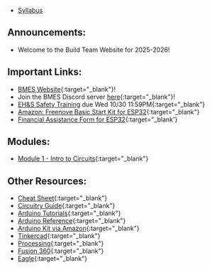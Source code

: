 * [Syllabus](https://bmesbuildteamucla.github.io/syllabus)
<!--* [Schedule](https://bmesbuildteamucla.github.io/schedule)
-->

## Announcements:

* Welcome to the Build Team Website for 2025-2026!

## Important Links:
* [BMES Website](http://bmes.seas.ucla.edu/){:target="_blank"}!
* Join the BMES Discord server [here](https://discord.gg/npV7tzVMU4){:target="_blank"}!
* [EH&S Safety Training](https://forms.gle/X5xjCdWdGjA5ZC6h6) due Wed 10/30 11:59PM{:target="_blank"}
* [Amazon: Freenove Basic Start Kit for ESP32](https://a.co/d/hmO7K2U){:target="_blank"}
* [Financial Assistance Form for ESP32](https://forms.gle/vjoKWNTKCpHKAhTt8){:target="_blank'}

<!--* [Attendance Form](https://forms.gle/5TPBgWYXnmYcJtjj8){:target="_blank"}
* [Additional Session Scheduling Form](https://forms.gle/pS2NhK7RMXutySqf8){:target="_blank"}-->

<!-- 24-25 Modules-->
## Modules:
* [Module 1 - Intro to Circuits](https://docs.google.com/presentation/d/1Shd84ZZ69Z0s6WoTAXqK0WSVfJCgsZVQwXu1NcO3mcM/edit?usp=sharing){:target="_blank"}

<!--- [Module 1 Recording (24-25)](https://ucla.zoom.us/rec/share/VD-YJAfHe11gfkodrKsaNHCTMm4s4gxCk6S31BG3RsJn6Uyqqv1vRbLczCHeraOz.425DF58vgFMCudwK?startTime=1729732201000){:target="_blank"} Password: E0sHn3@V
* [Module 2 - Intro to Coding and Arduino](https://docs.google.com/presentation/d/1-7GOUSqCApO-VQWBxHzcrKFppaFa5o8ioVYbgqtgIjg/edit?usp=sharing){:target="_blank"}
  - [Module 2 Recording (24-25)](https://ucla.zoom.us/rec/share/utl984cNXGmgLjms1R0ckQ3LdPXRoowkrU-D9UKhc4s86vqr4EW3urVWpgS0GMvR.wfvgvb4sjqWQY2Jd?startTime=1730945360000){:target="_blank"} Password: p1k&DZGe
  - [Module 2 Activity Solutions](https://docs.google.com/document/d/1ts-DgkSwP_xfQG-OsC1zW0CuWvf7YgNFe-Rwm29nJms/edit){:target="_blank"}
* [Module 3 - Arduino Analog, Blood, Spectroscopy](https://docs.google.com/presentation/d/1Q1y9ZGVvXZVQgEMkkGgFJHb7PKUrLOT2elcoyK1gu3g/edit?usp=sharing){:target="_blank"}
  - [Module 3 Recording](https://drive.google.com/file/d/1mQaF2HbZCqiQLNOy_Sau7jRgTqUEoQhC/view?usp=share_link){:target="_blank"}
  - [Module 3 Activity Solutions](https://docs.google.com/document/d/1UMTMQoW96v9WKbUxgi1VyGEyBYfd5HpFdkXUfVjm_FY/edit?usp=sharing){:target="_blank"}
* [Module 4 - Winter Break Problem Set and Processing](https://docs.google.com/presentation/d/1pIDjRnuq6AQ1a9pJNxVi_kF34vXphBnP99XznEoH2bc/edit?usp=sharing){:target="_blank"}
  - [Module 4 Recording (24-25)](https://ucla.zoom.us/rec/share/qIWsRGzTdH8eceiCObAPduFOd4ljRCaSrNjtkbjnq4ZCVlS7ZuZnBGSzfA6vA6eC.MKJNC5OQHlnAls4a){:target="_blank"} Password: nE*HA@1f
  - [Module 4 Activity Solutions](https://docs.google.com/document/d/1lSSazH-rDAma1QnrAYFhSSzUfCGHoIr4g7JnPTL1Y1U/edit?usp=sharing){:target="_blank"}
* [Module 5 - Advanced Circuitry](https://docs.google.com/presentation/d/15vELr75XBqW-TKj-1D09v2UisZyr621aiVK75nXuT2Y/edit?usp=sharing){:target="_blank"}
  - [Module 5 Recording (24-25)](https://ucla.zoom.us/rec/share/InwPTCKn_osDpPWQFnJU-HFWCEX2J8xIecDoBfURP2hL-KrdJcWPcoQonVSVgRVZ.Mm3CJ4D0cqmCHTbf){:target="_blank"} Password: r=W7BH#1
* [Module 6 - PCB Design](https://docs.google.com/presentation/d/1kLV-kdJsfE4m064zs4IGnj1X5X_C_2juA8fOuqEPkhI/edit?usp=sharing){:target="_blank"}
  - [Module 6 Recording (24-25)](https://ucla.zoom.us/rec/share/Zoo8ASd6McguW2MREwp6RufXi7TaFRu6LLT3rkMGuVpBGVlSpb5dTHhnDTfDnO76.pQFi5hNo2zjdL6SE){:target="_blank"} Password: Hbz0G2%6
* [Module 7 - CAD and 3D Printing](https://docs.google.com/presentation/d/1Hd7QJUCnD48xEuAD6MG2Buix1F_Wa_Y61gDUu1NB2XE/edit?usp=sharing){:target="_blank"}
  -  [Module 7 Recording (24-25)](https://ucla.zoom.us/rec/share/59lczhwZKoWjV2oPGqP22hk5mqz3xHkJ8O-11bWRJSPxNejG7uU2ss9-jfMx5ryv.6oqnBl9Qy2dwApCk){:target="_blank"} Password: $0!VyI8M
* [Bonus Processing Guide](https://docs.google.com/presentation/d/14cSewl7vbFR4kclmWjaROp6AGvG4jQkX0toKFMAkRhE/edit?usp=sharing){:target="_blank"} -->

<!--
## Modules:
* [Module 1 - Intro to Circuits](https://docs.google.com/presentation/d/1MxF9918vx4dUsrNej0EtjioXBvvHCV1mLXPOavTEWaY/edit?usp=sharing){:target="_blank"}
  - [Module 1 Recording (23-24)](https://drive.google.com/file/d/1LRWdLZ_L1wyQmTTQE-VCILTQU29KCFmJ/view?usp=share_link){:target="_blank"} 
* [Module 2 - Intro to Coding and Arduino](https://docs.google.com/presentation/d/1-7GOUSqCApO-VQWBxHzcrKFppaFa5o8ioVYbgqtgIjg/edit?usp=sharing){:target="_blank"}
  - [Module 2 Recording](https://drive.google.com/file/d/163IT--UMDqeeRxk5EEhSoRyoZZwmv2a0/view?usp=share_link){:target="_blank"}
  - [Module 2 Activity Solutions](https://docs.google.com/document/d/1ts-DgkSwP_xfQG-OsC1zW0CuWvf7YgNFe-Rwm29nJms/edit){:target="_blank"}
* [Module 3 - Arduino Analog, Blood, Spectroscopy](https://docs.google.com/presentation/d/1Q1y9ZGVvXZVQgEMkkGgFJHb7PKUrLOT2elcoyK1gu3g/edit?usp=sharing){:target="_blank"}
  - [Module 3 Recording](https://drive.google.com/file/d/1mQaF2HbZCqiQLNOy_Sau7jRgTqUEoQhC/view?usp=share_link){:target="_blank"}
  - [Module 3 Activity Solutions](https://docs.google.com/document/d/1UMTMQoW96v9WKbUxgi1VyGEyBYfd5HpFdkXUfVjm_FY/edit?usp=sharing){:target="_blank"}
* [Module 4 - Winter Break Problem Set and Processing](https://docs.google.com/presentation/d/1pIDjRnuq6AQ1a9pJNxVi_kF34vXphBnP99XznEoH2bc/edit?usp=sharing){:target="_blank"}
  - [Module 4 Recording_part 1](https://drive.google.com/file/d/1JP-bgiZ6hCwI8XxsnHGO6pVNX_tMZB5Y/view?usp=sharing){:target="_blank"}
  - [Module 4 Recording_part 2](https://drive.google.com/file/d/1BVz2l8SAV-XD48IYamvurWa9drhbzKho/view?usp=sharing){:target="_blank"}
  - [Module 4 Recording_part 3](https://drive.google.com/file/d/1aE366X-Zz4X7XXmn0W6au8BDnxFzc5D9/view?usp=sharing){:target="_blank"}
* [Module 5 - Advanced Circuitry](https://docs.google.com/presentation/d/15vELr75XBqW-TKj-1D09v2UisZyr621aiVK75nXuT2Y/edit?usp=sharing){:target="_blank"}
  - [Module 5 Recording](https://drive.google.com/file/d/1cMO5GWvieFs8Q5vo2CcmkTfGw4wpg-x5/view?usp=share_link){:target="_blank"}
* [Module 6 - PCB Design](https://docs.google.com/presentation/d/1kLV-kdJsfE4m064zs4IGnj1X5X_C_2juA8fOuqEPkhI/edit?usp=sharing){:target="_blank"}
  - [Module 6 Recording](https://drive.google.com/file/d/1eun5ovnP7BYJW0LZgvM8tSJpqRn2Arzk/view?usp=share_link){:target="_blank"}
* [Module 7 - CAD and 3D Printing](https://docs.google.com/presentation/d/1Hd7QJUCnD48xEuAD6MG2Buix1F_Wa_Y61gDUu1NB2XE/edit?usp=sharing){:target="_blank"}
  -  [Module 7 Recording](https://drive.google.com/file/d/1eun5ovnP7BYJW0LZgvM8tSJpqRn2Arzk/view?usp=share_link)
  -->
  
<!--
  - [Module 1 Recording (22-23)](https://ucla.zoom.us/rec/share/5oYyZgYOnHqh5SZn6FnwDb-V51pdufQ736nbn13LoiHYW6lZ5HwthmxEh_K_oSNi.ks9b-NG8IUBFL7HZ){:target="_blank"} (Passcode: Wev9G%%?)
  - [Module 1 Activity Solutions](https://drive.google.com/file/d/1fsy1eyX2Uz4N-Hn-nUqrhhQ1b22kcu9w/view?usp=sharing){:target="_blank"}
* [Module 2 - Intro to Coding and Arduino](https://docs.google.com/presentation/d/1qqgoNugdRBwcuI3rBUI2iIq2a75lU3CfYBpfi7GyWkI/edit?usp=sharing){:target="_blank"}
  - [Module 2 Recording](https://drive.google.com/file/d/1bVfOTjLeYEX4knIRUH6yZCtYL-fb8BrS/view?usp=sharing){:target="_blank"}
  - [Module 2 Activity Solutions](https://docs.google.com/document/d/1MZKdi6chKThW_C92pozkTveDxa0r4rdBZUt9tk4EWX4/edit?usp=sharing){:target="_blank"}
  - [Module 2 Review Quiz (Optional)](https://forms.gle/AasQnx2QxztbN3sW8){:target="_blank"}
* [Module 3 - Arduino Analog, Blood, Spectroscopy](https://docs.google.com/presentation/d/1Mw5n7vAaftBb0QWx6FYwjS-MktnZrBpNhOCRI0DFyeo/edit?usp=sharing){:target="_blank"}
  - [Module 3 Recording](https://drive.google.com/file/d/1YLc8z8xRc38fGcdaozv1y7-P5x-gV4hx/view?usp=sharing){:target="_blank"}
  - [Module 3 Activity Solutions](https://docs.google.com/document/d/1UMTMQoW96v9WKbUxgi1VyGEyBYfd5HpFdkXUfVjm_FY/edit?usp=sharing){:target="_blank"}
* [Module 4 - Winter Break Problem Set and Processing](https://docs.google.com/presentation/d/1w9jnbE4WoDbKuROmt83tUZXGGGQSWGGtHcrOTF2eWog/edit?usp=sharing){:target="_blank"}
  - [Module 4 Recording](https://drive.google.com/file/d/1W377vp2gs9LhnSXp_LT113_oahE2bNe-/view?usp=sharing){:target="_blank"}
* [Module 5 - Advanced Circuitry](https://docs.google.com/presentation/d/1atgqWqmfczE9pHfFCq9CTDW6RgyeQtPvQlGr7-JyWs4/edit#slide=id.gfdae518652_0_0){:target="_blank"}
  - [Module 5 Recording](https://drive.google.com/file/d/1TgqPGVb_E8O934O6DQdGyb8HxZUR2EK5/view?usp=sharing){:target="_blank"}
* [Module 6 - CAD and 3D Printing](https://docs.google.com/presentation/d/1LVj3hpve1fgcmeYeT34nZV0Wg44giaI1fsfMPCDPfFI/edit?usp=sharing){:target="_blank"}
  - [Module 6 Recording](https://drive.google.com/file/d/1iLLKfOZIezLHT3dlFERyquZHJwZeGbVl/view?usp=sharing){:target="_blank"}
* [Module 7 - PCB Design](https://docs.google.com/presentation/d/1GWW7Bd8lNxWaFQK-WVvlD8fX3iEyEK0D8P7zPjxDTuI/edit?usp=sharing){:target="_blank"}
  - [Module 7 Recording](https://drive.google.com/file/d/1xLillfIyGKHrR0OSCzXhR_-4WXMjsXBt/view?usp=sharing){:target="_blank"}

## Workshops:
* [Workshop 1 - Basic Circuitry](https://bmesbuildteamucla.github.io/workshops/workshop-1--basic-circuitry){:target="_blank"}
  - [Workshop 1 Slides](https://docs.google.com/presentation/d/1QjL6kzjEdPdxINjxyY-ncIFI49I5ALkDH3C9SVb8Xf4/edit?usp=sharing){:target="_blank"}
* [Workshop 2 - Coding and Arduino](https://bmesbuildteamucla.github.io/workshops/workshop-2--coding-and-arduino){:target="_blank"}
* [Workshop 3 - Arduino Analog](https://bmesbuildteamucla.github.io/workshops/workshop-3--arduino-analog){:target="_blank"}
* [Workshop 4 - Advanced Circuitry](https://bmesbuildteamucla.github.io/workshops/workshop-4--advanced-circuitry){:target="_blank"}
* Workshop 5 - CAD and 3D Printing
* Workshop 6 - PCB and Pulse Ox
* [Workshop 7 - Pulse Oximeter](https://bmesbuildteamucla.github.io/workshops/workshop-6--pulse-ox){:target="_blank"}
-->


<!-- ## Workshops:
* [Workshop 1 - Basic Circuitry](https://docs.google.com/presentation/d/1ZGD1QCvNFO8lmv8kDWeGItB7K-4GqMGZsF2rsV24eGM/edit?usp=sharing){:target="_blank"}
<!-- * [Workshop 2 - Coding and Arduino](https://bmesbuildteamucla.github.io/workshops/workshop-2--coding-and-arduino){:target="_blank"}
* [Workshop 3 - Arduino Analog](https://bmesbuildteamucla.github.io/workshops/workshop-3--arduino-analog){:target="_blank"}
* [Workshop 4 - Advanced Circuitry](https://bmesbuildteamucla.github.io/workshops/workshop-4--advanced-circuitry){:target="_blank"}
* [Workshop 5 - PCB and Pulse Ox](https://bmesbuildteamucla.github.io/workshops/workshop-5--PCB){:target="_blank"}
* [Workshop 6 - CAD and 3D Printing](https://bmesbuildteamucla.github.io/workshops/workshop-6--CAD){:target="_blank"}
* [Workshop 7 - Pulse Ox](https://bmesbuildteamucla.github.io/workshops/workshop-7--pulse-ox){:target="_blank"}
* [Processing Problem Set](https://bmesbuildteamucla.github.io/spring-break/Processing%20PS/){:target="_blank"} -->

<!--
* [Workshop 8 - Soldering](https://bmesbuildteamucla.github.io/workshops/workshop-8--soldering){:target="_blank"}
-->

<!--
* [Pulse Oximeter Workshop Slides](https://docs.google.com/presentation/d/1yYMUpLfETwpd5UFMXlOSOVsBrH_GR4XbkF3A0wWSW_k/edit?usp=sharing){:target="_blank"}
* [Workshop 2 - Coding and Arduino](https://bmesbuildteamucla.github.io/workshops/workshop-2--coding-and-arduino){:target="_blank"}
* [Workshop 3 - Arduino Analog](https://bmesbuildteamucla.github.io/workshops/workshop-3--arduino-analog){:target="_blank"}
* [Workshop 4 - Processing](https://bmesbuildteamucla.github.io/workshops/workshop-4--processing){:target="_blank"}
* [Workshop 5 - Advanced Circuitry](https://bmesbuildteamucla.github.io/workshops/workshop-5--advanced-circuitry){:target="_blank"}
* [Workshop 6 - Pulse Ox](https://bmesbuildteamucla.github.io/workshops/workshop-6--pulse-ox){:target="_blank"}
* [Pulse Oximeter Workshop](https://docs.google.com/presentation/d/1IImYo_rVWigay2D_J3yl-ipxPs0ZTwqCrgj2YfEigjI/edit?usp=sharing){:target="_blank"}
* [Pulse Ox Presentation Template](https://docs.google.com/presentation/d/1dob9p1WphbKbcz2q1rpLnYft7KFWSWCEwtdFZxsUTe0/edit?usp=sharing){:target="_blank"}
-->


<!-- ## Winter Break:
* [Winter Break Problem Set](https://bmesbuildteamucla.github.io/winter-break/problem-set-2) -->

<!--
## Spring Break:
* [Spring Break Problem Set](https://bmesbuildteamucla.github.io/spring-break/Processing%20PS/)
-->

## Other Resources:
* [Cheat Sheet](https://docs.google.com/document/d/1OAMfj-cizv8TWRzVpr8cUBld7bFptPS7H24YjgxFS5Y/edit?usp=sharing){:target="_blank"}
* [Circuitry Guide](https://docs.google.com/document/d/1xoPZDM4w_18u-5SAel72Ljc1ihYJ8d1sky9QcXxrpqM/edit?usp=sharing){:target="_blank"}
* [Arduino Tutorials](https://www.arduino.cc/en/Tutorial/HomePage){:target="_blank"}
* [Arduino Reference](https://www.arduino.cc/reference/en/){:target="_blank"}
* [Arduino Kit via Amazon](https://www.amazon.com/ELEGOO-Project-Tutorial-Controller-Projects/dp/B01D8KOZF4/ref=sr_1_3?dchild=1&keywords=arduino+uno+starter+kit&qid=1603664935&sr=8-3){:target="_blank"}
* [Tinkercad](https://www.tinkercad.com/){:target="_blank"}
* [Processing](https://processing.org/){:target="_blank"}
* [Fusion 360](https://www.autodesk.com/campaigns/education/fusion-360){:target="_blank"}
* [Eagle](https://www.autodesk.com/products/eagle/overview){:target="_blank"}

<!-- 2020-2021 Links
* [Module 1 - Intro to Circuits](https://docs.google.com/presentation/d/1uVS40pTPOzMr3Lo37LBFV9Pn5tSCblcV8J7QBXQmzR0/edit?usp=sharing){:target="_blank"}
  - [Module 1 Recording](https://drive.google.com/file/d/1v371u52bdkZyGOkvFJzcsAOQe06-_4Qy/view?usp=sharing){:target="_blank"}
  - [Module 1 Activities](https://docs.google.com/presentation/d/1489hI5engnE9hec6Nw_IgVv0xHJ5sZ-GlS2OXzRIcxw/edit?usp=sharing){:target="_blank"}
  - [Module 1 Activity Solutions](https://drive.google.com/file/d/1J_z3CAFmWk9ujj_maz5YnWc7n3M9VWPJ/view?usp=sharing){:target="_blank"}
* [Module 2 - Intro to Coding and Arduino](https://docs.google.com/presentation/d/1Dq4MChHv0nf5dIAPj8tI3E2BrnDZHsCAGBSRVmRKBzY/edit?usp=sharing){:target="_blank"}
  - [Module 2 Recording](https://drive.google.com/file/d/1xmCU8u5Aomu36mV8U3n71bmUfTq5h724/view?usp=sharing){:target="_blank"} 
  - [Module 2 Activities](https://docs.google.com/presentation/d/1RHRVP0H-DL_SKJpD66BXp04Yq1iwUF7q1n8w82Ldv9o/edit?usp=sharing){:target="_blank"}
  - [Module 2 Activity Solutions](https://docs.google.com/document/d/1MzfLSbuJoHVhDSM6XlCwdYagjAlEi4IGY25DPQf27Ec/edit?usp=sharing){:target="_blank"}
* [Module 3 - Problem Set Review](https://docs.google.com/presentation/d/1bF2aBrfiVDbsl4BbiuVNkvIp0XhuALoruwlb3VXub64/edit?usp=sharing){:target="_blank"}
  - [Module 3 Recording](https://drive.google.com/file/d/1NyrDVi4oBQ-SoxyRDRxZnc-5wSosoatK/view?usp=sharing){:target="_blank"} 
  - [Module 3 Activities](https://docs.google.com/presentation/d/1ZxnZP-A5LSljeSS1OyizlYCwVj_6j2uMYqVEfEAYXGQ/edit?usp=sharing){:target="_blank"}
* [Module 4 - Arduino Analog, Blood, Spectroscopy](https://docs.google.com/presentation/d/1YxSJYIVqxgyMS-NRKbM2Bqwp5f2EEt_fTw4BTzR31UY/edit?usp=sharing){:target="_blank"}
  - [Module 4 Recording](https://drive.google.com/file/d/1-yaJTApEJiRRiEnX-wZsOeQVv1biUL8C/view?usp=sharing){:target="_blank"}
  - [Module 4 Activities](https://docs.google.com/presentation/d/1ZxnZP-A5LSljeSS1OyizlYCwVj_6j2uMYqVEfEAYXGQ/edit?usp=sharing){:target="_blank"}
* [Module 5 - Advanced Circuitry](https://docs.google.com/presentation/d/1xZ14nbmwqd3Bsuy7LpmPoQUacMf6yJs96JQIXX6Ul2s/edit?usp=sharing){:target="_blank"}
  - [Module 5 Recording](https://drive.google.com/file/d/1dLHPdjpzbRskUAH4b6CofQsArsVdxpXV/view?usp=sharing){:target="_blank"}
  - [Module 5 Activities](https://docs.google.com/presentation/d/1Qmtu3cE9Phi8xWsbqv5lOeE3GV_CpcD86s8euvDl8BE/edit?usp=sharing)
  - Module 5 Useful Videos:
    - [Negative Feedback in Op-Amps](https://www.allaboutcircuits.com/video-tutorials/op-amp-basics-negative-feedback/){:target="_blank"}
    - [Voltage Follower](https://www.allaboutcircuits.com/video-tutorials/op-amp-applications-voltage-follower/){:target="_blank"}
    - [Inverting Amplifier](https://www.allaboutcircuits.com/video-tutorials/the-basic-op-amp-inverting-amplifier/){:target="_blank"}
    - [Non-inverting Amplifier](https://www.allaboutcircuits.com/video-tutorials/basic-amplifier-configurations-non-inverting-amplifier/){:target="_blank"}
    - [Transimpedance Amplifier](https://www.allaboutcircuits.com/video-tutorials/op-amp-applications-current-to-voltage-converter/){:target="_blank"}
* [Module 6 - CAD and 3D Printing](https://docs.google.com/presentation/d/1RDshwkJUQud9CRptHAF7yrQGRXJNLHwiaCfa4hN73uM/edit?usp=sharing){:target="_blank"}
  - [Module 6 Recording](https://drive.google.com/file/d/1vzV2xjUUbSyrw0-quR95nKaR6NmxuKvp/view?usp=sharing){:target="_blank"}
* [Module 7 - PCB Design](https://docs.google.com/presentation/d/1a9UcMGXtBZa6nYkGyeF7D-Wecjr_owqN8O3C9EpJRV0/edit?usp=sharing){:target="_blank"}
  - [Module 7 Recording](https://drive.google.com/file/d/17T4tNrzg3KxWoqgs2wTcl5bq5_p-sY0i/view?usp=sharing){:target="_blank"}
* [Pulse Ox Workshops Slides](https://docs.google.com/presentation/d/1E5gPq8T2_aN52fQAGBAVvM0ohi9-Oa1ZkAPdwF6Nm9w/edit?usp=sharing)
* [Pulse Ox Presentation Template](https://docs.google.com/presentation/d/1dob9p1WphbKbcz2q1rpLnYft7KFWSWCEwtdFZxsUTe0/edit?usp=sharing)
* [Spring Break Competition Details](https://bmesbuildteamucla.github.io/spring-break)
-->

<!-- 2021-2022 Links
* [Module 1 - Intro to Circuits](https://docs.google.com/presentation/d/1uVS40pTPOzMr3Lo37LBFV9Pn5tSCblcV8J7QBXQmzR0/edit?usp=sharing){:target="_blank"}
  - [Module 1 Recording](https://drive.google.com/drive/folders/1hN4cSLjjiMO3vtS0L78lizTGECJE9waA?usp=sharing){:target="_blank"}
  - [Module 1 Activities](https://docs.google.com/presentation/d/1489hI5engnE9hec6Nw_IgVv0xHJ5sZ-GlS2OXzRIcxw/edit?usp=sharing){:target="_blank"}
  - [Module 1 Activity Solutions](https://drive.google.com/file/d/1Cd9dlDVE49lcDEyZ7GGZT8Js4mRNv2PJ/view?usp=sharing){:target="_blank"}
* [Module 2 - Intro to Coding and Arduino](https://docs.google.com/presentation/d/1Dq4MChHv0nf5dIAPj8tI3E2BrnDZHsCAGBSRVmRKBzY/edit#slide=id.ga8a2b44bee_1_8){:target="_blank"}
  - [Module 2 Recording](https://drive.google.com/file/d/1ip101iTLsNvkOYwQJIGidGGStyfOG4iH/view?usp=sharing){:target="_blank"}
  - [Module 2 Activities](https://docs.google.com/presentation/d/1RHRVP0H-DL_SKJpD66BXp04Yq1iwUF7q1n8w82Ldv9o/edit?usp=sharing){:target="_blank"}
  - [Module 2 Activity Solutions](https://drive.google.com/file/d/1aIJo_Upw3mM1sTUNunLbCelsiThxx5iE/view?usp=sharing){:target="_blank"}
* [Module 3 - Arduino Analog, Blood, Spectroscopy](https://docs.google.com/presentation/d/1YxSJYIVqxgyMS-NRKbM2Bqwp5f2EEt_fTw4BTzR31UY/edit?usp=sharing){:target="_blank"}
  - [Module 3 Recording](https://drive.google.com/drive/folders/18Nnpe-6QpGZoQd0eYNjrURXf29Sga9Jv?usp=sharing){:target="_blank"}
  - [Module 3 Activities](https://docs.google.com/presentation/d/1ZxnZP-A5LSljeSS1OyizlYCwVj_6j2uMYqVEfEAYXGQ/edit?usp=sharing){:target="_blank"}
  - [Module 3 Activity Solutions](https://docs.google.com/document/d/1KiBaPF6pmOhhgY1Lq-Xf2k2_XRJ3IUTZud3Hw45-c4M/edit?usp=sharing){:target="_blank"}
* [Module 4 - Advanced Circuitry](https://docs.google.com/presentation/d/1xZ14nbmwqd3Bsuy7LpmPoQUacMf6yJs96JQIXX6Ul2s/edit?usp=sharing){:target="_blank"}
  - [Module 4 Recording](https://drive.google.com/file/d/1pvmmXL1nglvqwEsMkcidV76zK-MAZTZA/view?usp=sharing){:target="_blank"}
  - [Module 4 Activities](https://docs.google.com/presentation/d/1Qmtu3cE9Phi8xWsbqv5lOeE3GV_CpcD86s8euvDl8BE/edit?usp=sharing){:target="_blank"}
  - [Module 4 Activity Solutions](https://docs.google.com/document/d/1Npin6qgyQ85ZdrN_by4vWvQEm9qFyJ8iwcy2xl4i0n8/edit?usp=sharing){:target="_blank"}
* [Module 5 - CAD and 3D Printing](https://docs.google.com/presentation/d/1Kf1c2bGS3L6cldbxF2PRkPOYgZ5K9L6B0DXiP8g4jB0/edit?usp=sharing){:target="_blank"}
  - [Module 5 Recording](https://drive.google.com/file/d/12wyZYsMazcE_cHWVvhYAnbCk5wz2ezsF/view?usp=sharing){:target="_blank"}
  - Note: you can skip 27:40 - 45:35, we forgot to pause the recording while helping people
* [Module 6 - PCB Design](https://docs.google.com/presentation/d/1NXjCmq0iscCOOHnRjZsCWuts6fBJQJvH69GtnrqpjPU/edit?usp=sharing){:target="_blank"}
  - [Module 6 Recording](https://drive.google.com/file/d/1PQIhfHLQLkh3Cwfg59ysp6vCvjVRgQS2/view?usp=sharing){:target="_blank"}
-->

<!-- 2022-23 links 
* [Module 1 - Intro to Circuits](https://docs.google.com/presentation/d/1fmBmjzTjK83_dGvndSJuxfc4FZ3xK8FXjWf5jlVdWnw/edit?usp=sharing){:target="_blank"}
  - [Module 1 Recording](https://ucla.zoom.us/rec/share/5oYyZgYOnHqh5SZn6FnwDb-V51pdufQ736nbn13LoiHYW6lZ5HwthmxEh_K_oSNi.ks9b-NG8IUBFL7HZ){:target="_blank"} (Passcode: Wev9G%%?)
  - [Module 1 Activity Solutions](https://drive.google.com/file/d/1fsy1eyX2Uz4N-Hn-nUqrhhQ1b22kcu9w/view?usp=sharing){:target="_blank"}
* [Module 2 - Intro to Coding and Arduino](https://docs.google.com/presentation/d/1qqgoNugdRBwcuI3rBUI2iIq2a75lU3CfYBpfi7GyWkI/edit?usp=sharing){:target="_blank"}
  - [Module 2 Recording](https://drive.google.com/file/d/1bVfOTjLeYEX4knIRUH6yZCtYL-fb8BrS/view?usp=sharing){:target="_blank"}
  - [Module 2 Activity Solutions](https://docs.google.com/document/d/1MZKdi6chKThW_C92pozkTveDxa0r4rdBZUt9tk4EWX4/edit?usp=sharing){:target="_blank"}
  - [Module 2 Review Quiz (Optional)](https://forms.gle/AasQnx2QxztbN3sW8){:target="_blank"}
* [Module 3 - Arduino Analog, Blood, Spectroscopy](https://docs.google.com/presentation/d/1Mw5n7vAaftBb0QWx6FYwjS-MktnZrBpNhOCRI0DFyeo/edit?usp=sharing){:target="_blank"}
  - [Module 3 Recording](https://drive.google.com/file/d/1YLc8z8xRc38fGcdaozv1y7-P5x-gV4hx/view?usp=sharing){:target="_blank"}
  - [Module 3 Activity Solutions](https://docs.google.com/document/d/1UMTMQoW96v9WKbUxgi1VyGEyBYfd5HpFdkXUfVjm_FY/edit?usp=sharing){:target="_blank"}
* [Module 4 - Winter Break Problem Set and Processing](https://docs.google.com/presentation/d/1w9jnbE4WoDbKuROmt83tUZXGGGQSWGGtHcrOTF2eWog/edit?usp=sharing){:target="_blank"}
  - [Module 4 Recording](https://drive.google.com/file/d/1W377vp2gs9LhnSXp_LT113_oahE2bNe-/view?usp=sharing){:target="_blank"}
* [Module 5 - Advanced Circuitry](https://docs.google.com/presentation/d/1atgqWqmfczE9pHfFCq9CTDW6RgyeQtPvQlGr7-JyWs4/edit#slide=id.gfdae518652_0_0){:target="_blank"}
  - [Module 5 Recording](https://drive.google.com/file/d/1TgqPGVb_E8O934O6DQdGyb8HxZUR2EK5/view?usp=sharing){:target="_blank"}
* [Module 6 - CAD and 3D Printing](https://docs.google.com/presentation/d/1LVj3hpve1fgcmeYeT34nZV0Wg44giaI1fsfMPCDPfFI/edit?usp=sharing){:target="_blank"}
  - [Module 6 Recording](https://drive.google.com/file/d/1iLLKfOZIezLHT3dlFERyquZHJwZeGbVl/view?usp=sharing){:target="_blank"}
* [Module 7 - PCB Design](https://docs.google.com/presentation/d/1GWW7Bd8lNxWaFQK-WVvlD8fX3iEyEK0D8P7zPjxDTuI/edit?usp=sharing){:target="_blank"}
  - [Module 7 Recording](https://drive.google.com/file/d/1xLillfIyGKHrR0OSCzXhR_-4WXMjsXBt/view?usp=sharing){:target="_blank"}

## Workshops:
* [Workshop 1 - Basic Circuitry](https://bmesbuildteamucla.github.io/workshops/workshop-1--basic-circuitry){:target="_blank"}
  - [Workshop 1 Slides](https://docs.google.com/presentation/d/1QjL6kzjEdPdxINjxyY-ncIFI49I5ALkDH3C9SVb8Xf4/edit?usp=sharing){:target="_blank"}
* [Workshop 2 - Coding and Arduino](https://bmesbuildteamucla.github.io/workshops/workshop-2--coding-and-arduino){:target="_blank"}
* [Workshop 3 - Arduino Analog](https://bmesbuildteamucla.github.io/workshops/workshop-3--arduino-analog){:target="_blank"}
* [Workshop 4 - Advanced Circuitry](https://bmesbuildteamucla.github.io/workshops/workshop-5--advanced-circuitry){:target="_blank"}
* Workshop 5 - CAD and 3D Printing
* Workshop 6 - PCB and Pulse Ox
* [Workshop 7 - Pulse Oximeter](https://bmesbuildteamucla.github.io/workshops/workshop-6--pulse-ox){:target="_blank"}
-->
